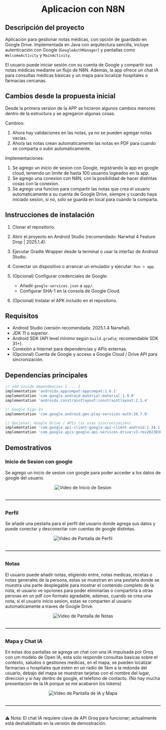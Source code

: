  <h1 style="text-align:center;">Aplicacion con N8N</h1>

## Descripción del proyecto

Aplicación para gestionar notas médicas, con opción de guardado en Google Drive. Implementada en Java con arquitectura sencilla, incluye autenticación con Google (`GoogleAuthManager`) y pantallas como `WelcomeActivity` y `MainActivity`. 

El usuario puede iniciar sesión con su cuenta de Google y compartir sus notas médicas mediante un flujo de N8N. Además, la app ofrece un chat IA para consultas médicas básicas y un mapa para localizar hospitales o farmacias cercanas.

## Cambios desde la propuesta inicial

Desde la primera version de la APP se hicieron algunos cambios menores dentro de la estructura y se agregaron algunas cosas.

Cambios: 
1. Ahora hay validaciones en las notas, ya no se pueden agregar notas vacias.
2. Ahora las notas crean automaticamente las notas en PDF para cuando se comparta o subir automaticamente.

Implementaciones:
1. Se agrego un inicio de sesion con Google, registrando la app en google cloud, teniendo un limite de hasta 100 usuarios logeados en la app.
2. Se agrego una conexion con N8N, con la posibilidad de hacer distintas cosas con la conexion.
3. Se agrego una funcion para compartir las notas que crea el usuario automaticamente a su cuenta de Google Drive, siempre y cuando haya iniciado sesion, si no, solo se guarda en local para cuando la comparta.

## Instrucciones de instalación

1. Clonar el repositorio.
   
2. Abrir el proyecto en Android Studio (recomendado: Narwhal 4 Feature Drop | 2025.1.4).
   
3. Ejecutar Gradle Wrapper desde la terminal o usar la interfaz de Android Studio.
   
4. Conectar un dispositivo o arrancar un emulador y ejecutar: `Run > app`.
   
5. (Opcional) Configurar credenciales de Google:
   - Añadir `google-services.json` a `app/`.
   - Configurar SHA-1 en la consola de Google Cloud.
     
6. (Opcional) Instalar el APK incluido en el repositorio.

## Requisitos

- Android Studio (versión recomendada: 2025.1.4 Narwhal).
- JDK 11 o superior.
- Android SDK (API level mínimo según `build.gradle`; recomendable SDK 31+).
- Conexión a Internet para dependencias y APIs externas.
- (Opcional) Cuenta de Google y acceso a Google Cloud / Drive API para sincronización.

## Dependencias principales 

```groovy
// add inside dependencies { ... }
implementation 'androidx.appcompat:appcompat:1.6.1'
implementation 'com.google.android.material:material:1.9.0'
implementation 'androidx.constraintlayout:constraintlayout:2.1.4'

// Google Sign-In
implementation 'com.google.android.gms:play-services-auth:20.7.0'

// Opcional: Google Drive / APIs (si usas sincronización)
implementation 'com.google.api-client:google-api-client-android:1.34.1'
implementation 'com.google.apis:google-api-services-drive:v3-rev20230308-2.0.0'
```

## Demostrativos

### Inicio de Sesion con google
Se agrego un inicio de sesion con google para poder acceder a los datos de google del usuario.

<p align="center">
  <img src="ElementosGraficos/VidSesion.gif" alt="Video de Inicio de Sesion" />
</p>
<hr style="margin: 30px 0; border: 1px solid #ccc;">

### Perfil
Se añade una pestaña para el perfil del usuario donde agrega sus datos y puede conectar y desconectar con cuentas de google distintas.

<p align="center">
  <img src="ElementosGraficos/VidPerfil.gif" alt="Video de Pantalla de Perfil" />
</p>
<hr style="margin: 30px 0; border: 1px solid #ccc;">

### Notas
El usuario puede añadir notas, eligiendo entre, notas medicas, recetas o notas generales de la persona, estas se muestran en una pestaña donde se muestra una parte desplegable para mostrar el contenido completo de la nota, el usuario ve opciones para poder eliminarlas o compartirla a otras persnas en un pdf con formato agradable, ademas, cuando se crea una nota, si el usuario inicio sesion, estas se comparten al usuario automaticamente a traves de Google Drive. 

<p align="center">
  <img src="ElementosGraficos/VidNotas.gif" alt="Video de Pantalla de Notas" />
</p>
<hr style="margin: 30px 0; border: 1px solid #ccc;">

### Mapa y Chat IA
En estas dos pantallas se agrega un chat con una IA impulsada por Groq con um modelo de Open IA, esta solo responde consultas basicas sobre el contexto, saludos o gestiones medicas, en el mapa, se pueden localizar farmacias u hospitales que esten en un radio de 5km a la redonda del usuario, debajo del mapa se muestran tarjetas con el nombre del lugar, direccion y si hay dentro de google, el telefono de contacto. (No hay mucha presentacion de la IA porque se me acabaron los tokens)

<p align="center">
  <img src="ElementosGraficos/Vid4.gif" alt="Video de Pantalla de IA y Mapa" />
</p>
<hr style="margin: 30px 0; border: 1px solid #ccc;">

⚠️ Nota: El chat IA requiere clave de API Groq para funcionar; actualmente está deshabilitado en la versión de demostración.
